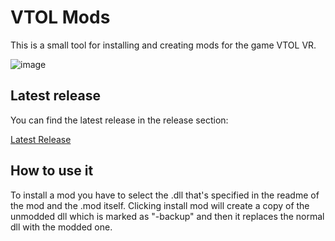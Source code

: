 # VTOL Mods
This is a small tool for installing and creating mods for the game VTOL VR. 

![image](https://i.imgur.com/Jm0Z74O.png)

## Latest release
You can find the latest release in the release section:

[Latest Release](https://github.com/ketkev/VTOL-Mods/releases/latest)

## How to use it

To install a mod you have to select the .dll that's specified in the readme of the mod and the .mod itself.
Clicking install mod will create a copy of the unmodded dll which is marked as "-backup" and then it replaces the normal dll with the modded one.

